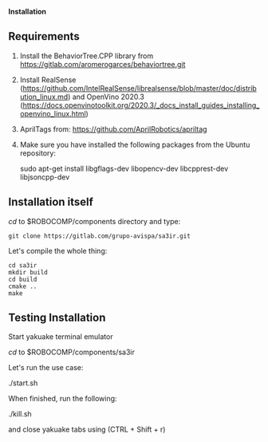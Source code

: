 **Installation**

## Requirements

1. Install the BehaviorTree.CPP library from https://gitlab.com/aromerogarces/behaviortree.git

2. Install RealSense (https://github.com/IntelRealSense/librealsense/blob/master/doc/distribution_linux.md) and OpenVino 2020.3 (https://docs.openvinotoolkit.org/2020.3/_docs_install_guides_installing_openvino_linux.html)

3. AprilTags from: https://github.com/AprilRobotics/apriltag

4. Make sure you have installed the following packages from the Ubuntu repository:

    sudo apt-get install libgflags-dev libopencv-dev libcpprest-dev libjsoncpp-dev

## Installation itself

*cd* to $ROBOCOMP/components directory  and type:

    git clone https://gitlab.com/grupo-avispa/sa3ir.git


Let's compile the whole thing:

    cd sa3ir
    mkdir build
    cd build
    cmake ..
    make

## Testing Installation

Start yakuake terminal emulator

*cd* to $ROBOCOMP/components/sa3ir

Let's run the use case:

./start.sh

When finished, run the following:

./kill.sh

and close yakuake tabs using (CTRL + Shift + r)
